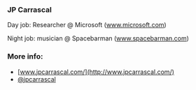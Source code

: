 ### JP Carrascal

<!---
<img width="50%" align="right" src="https://github-readme-stats.vercel.app/api?username=jpcarrascal&show_icons=true&theme=vue&hide_title=true&count_private=true" />
--->

Day job: Researcher @ Microsoft (www.microsoft.com)

Night job: musician @ Spacebarman (www.spacebarman.com)

### More info:
* [www.jpcarrascal.com/](http://www.jpcarrascal.com/)
* [@jpcarrascal](https://twitter.com/jpcarrascal)
